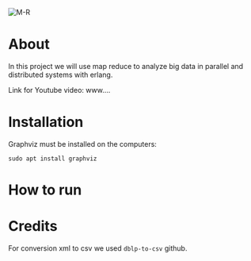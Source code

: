 ![M-R](https://user-images.githubusercontent.com/62119972/128590576-f5e8bb49-d291-4580-bd0d-bec1258d74a0.png)

# About

In this project we will use map reduce to analyze big data in parallel and distributed systems with erlang.

Link for Youtube video: www....

# Installation 

Graphviz must be installed on the computers:

```sudo apt install graphviz ```

# How to run

# Credits

For conversion xml to csv we used ```dblp-to-csv``` github.
